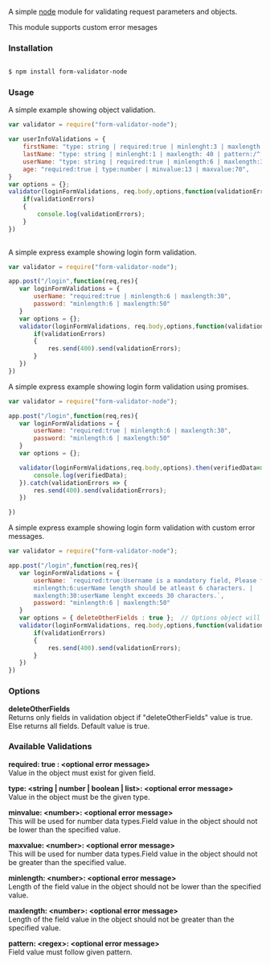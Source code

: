 
A simple [node](http://nodejs.org) module for validating request parameters and objects.

This module supports custom error mesages

### Installation

```sh

$ npm install form-validator-node

```

### Usage


A simple example showing object validation.
```js
var validator = require("form-validator-node");

var userInfoValidations = {
	firstName: "type: string | required:true | minlenght:3 | maxlength: 40 | pattern:/^[A-Za-z0-9]*$/",
	lastName: "type: string | minlenght:1 | maxlength: 40 | pattern:/^[A-Za-z0-9]*$/",
	userName: "type: string | required:true | minlength:6 | maxlength:30 | pattern:/^[A-Za-z0-9_]*$/",
	age: "required:true | type:number | minvalue:13 | maxvalue:70",
}
var options = {};
validator(loginFormValidations, req.body,options,function(validationErrors, verifiedData){
	if(validationErrors)
	{
		console.log(validationErrors);
	}
})
	
```
 
A simple express example showing login form validation.

 ```js
var validator = require("form-validator-node");

app.post("/login",function(req,res){
	var loginFormValidations = {
		userName: "required:true | minlength:6 | maxlength:30",
		password: "minlength:6 | maxlength:50"
	}
	var options = {};
	validator(loginFormValidations, req.body,options,function(validationErrors, verifiedData){
		if(validationErrors)
		{
			res.send(400).send(validationErrors);
		}
	})
})
```



A simple express example showing login form validation using promises.

 ```js
var validator = require("form-validator-node");

app.post("/login",function(req,res){
	var loginFormValidations = {
		userName: "required:true | minlength:6 | maxlength:30",
		password: "minlength:6 | maxlength:50"
	}
	var options = {};

	validator(loginFormValidations,req.body,options).then(verifiedData=>{
		console.log(verifiedData);
	}).catch(validationErrors => {
		res.send(400).send(validationErrors);
	})

})
```


A simple express example showing login form validation with custom error messages.

 ```js
var validator = require("form-validator-node");

app.post("/login",function(req,res){
	var loginFormValidations = {
		userName: `required:true:Username is a mandatory field, Please fill out the field. | 
		minlength:6:userName length should be atleast 6 characters. | 
		maxlength:30:userName lenght exceeds 30 characters.`,
		password: "minlength:6 | maxlength:50"
	}
	var options = { deleteOtherFields : true };  // Options object will be explained in below sections.
	validator(loginFormValidations, req.body,options,function(validationErrors, verifiedData){
		if(validationErrors)
		{
			res.send(400).send(validationErrors);
		}
	})
})
```

### Options

**deleteOtherFields**   
Returns only fields in validation object if "deleteOtherFields" value is true. Else returns all fields. Default value is true. 
  

### Available Validations

**required:  true : &lt;optional error message>**  
Value in the object must exist for given field.

**type: &lt;string | number | boolean | list>: &lt;optional error message>**  
Value in the object must be the given type.

**minvalue: &lt;number>: &lt;optional error message>**  
This will be used for number data types.Field value in the object should not be lower than the specified value.

**maxvalue: &lt;number>: &lt;optional error message>**  
This will be used for number data types.Field value in the object should not be greater than the specified value.

**minlength: &lt;number>: &lt;optional error message>**  
Length of the field value in the object  should not be lower than the specified value.

**maxlength: &lt;number>: &lt;optional error message>**  
Length of the field value in the object  should not be greater than the specified value.

**pattern: &lt;regex>: &lt;optional error message>**  
Field value must follow given pattern.
